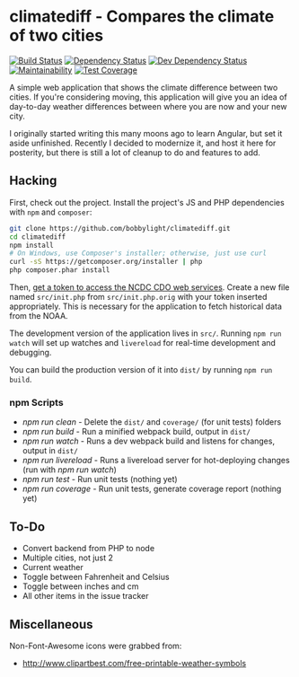 climatediff - Compares the climate of two cities
================================================
[![Build Status](https://travis-ci.org/bobbylight/climatediff.svg?branch=master)](https://travis-ci.org/bobbylight/climatediff)
[![Dependency Status](https://img.shields.io/david/bobbylight/climatediff.svg)](https://david-dm.org/jy95/Orlan)
[![Dev Dependency Status](https://img.shields.io/david/dev/bobbylight/climatediff.svg)](https://david-dm.org/jy95/Orlan?type=dev)
[![Maintainability](https://api.codeclimate.com/v1/badges/0f348c94f047998bdb3d/maintainability)](https://codeclimate.com/github/bobbylight/climatediff/maintainability)
[![Test Coverage](https://api.codeclimate.com/v1/badges/0f348c94f047998bdb3d/test_coverage)](https://codeclimate.com/github/bobbylight/climatediff/test_coverage)

A simple web application that shows the climate difference between two cities.
If you're considering moving, this application will give you an idea
of day-to-day weather differences between where you are now and your new city.

I originally started writing this many moons ago to learn Angular, but set it aside unfinished.
Recently I decided to modernize it, and host it here for posterity, but there is still a lot of
cleanup to do and features to add.

## Hacking
First, check out the project.  Install the project's JS and PHP dependencies with
`npm` and `composer`:

```bash
git clone https://github.com/bobbylight/climatediff.git
cd climatediff
npm install
# On Windows, use Composer's installer; otherwise, just use curl
curl -sS https://getcomposer.org/installer | php
php composer.phar install
```

Then, [get a token to access the NCDC CDO web services](http://www.ncdc.noaa.gov/cdo-web/token). Create a new file named `src/init.php` from
`src/init.php.orig` with your token inserted appropriately.  This is necessary for the application to fetch historical data from the NOAA.

The development version of the application lives in `src/`.  Running `npm run watch` will set up watches and
`livereload` for real-time development and debugging.

You can build the production version of it into `dist/` by running `npm run build`.

### npm Scripts
* _npm run clean_ - Delete the `dist/` and `coverage/` (for unit tests) folders
* _npm run build_ - Run a minified webpack build, output in `dist/`
* _npm run watch_ - Runs a dev webpack build and listens for changes, output in `dist/`
* _npm run livereload_ - Runs a livereload server for hot-deploying changes (run with _npm run watch_)
* _npm run test_ - Run unit tests (nothing yet)
* _npm run coverage_ - Run unit tests, generate coverage report (nothing yet)

## To-Do
* Convert backend from PHP to node
* Multiple cities, not just 2
* Current weather
* Toggle between Fahrenheit and Celsius
* Toggle between inches and cm
* All other items in the issue tracker

## Miscellaneous
Non-Font-Awesome icons were grabbed from:

* http://www.clipartbest.com/free-printable-weather-symbols
